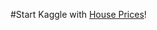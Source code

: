 #Start Kaggle with [House Prices](https://www.kaggle.com/c/house-prices-advanced-regression-techniques)!
